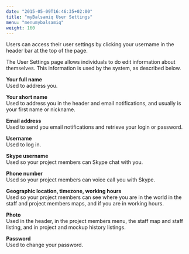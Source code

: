 ```yaml
---
date: "2015-05-09T16:46:35+02:00"
title: "myBalsamiq User Settings"
menu: "menumybalsamiq"
weight: 160
---
```


Users can access their user settings by clicking your username in the header bar at the top of the page.

The User Settings page allows individuals to do edit information about themselves. This information is used by the system, as described below.

**Your full name**  
 Used to address you.

**Your short name**  
 Used to address you in the header and email notifications, and usually is your first name or nickname.

**Email address**  
 Used to send you email notifications and retrieve your login or password.

**Username**  
 Used to log in.

**Skype username**  
 Used so your project members can Skype chat with you.

**Phone number**  
 Used so your project members can voice call you with Skype.

**Geographic location, timezone, working hours**  
 Used so your project members can see where you are in the world in the staff and project members maps, and if you are in working hours.

**Photo**  
 Used in the header, in the project members menu, the staff map and staff listing, and in project and mockup history listings.

**Password**  
 Used to change your password.
